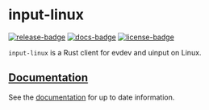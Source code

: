 # input-linux

[![release-badge][]][cargo] [![docs-badge][]][docs] [![license-badge][]][license]

`input-linux` is a Rust client for evdev and uinput on Linux.

## [Documentation][docs]

See the [documentation][docs] for up to date information.

[release-badge]: https://img.shields.io/crates/v/input-linux.svg?style=flat-square
[cargo]: https://crates.io/crates/input-linux
[docs-badge]: https://img.shields.io/badge/API-docs-blue.svg?style=flat-square
[docs]: https://docs.rs/input-linux/*/input_linux/
[license-badge]: https://img.shields.io/badge/license-MIT-ff69b4.svg?style=flat-square
[license]: https://github.com/arcnmx/input-linux-rs/blob/master/COPYING
